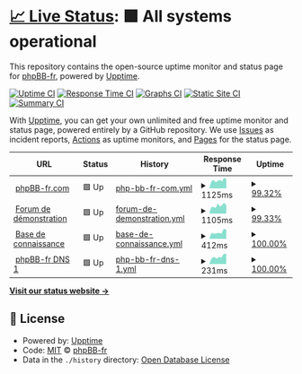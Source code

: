 # [📈 Live Status](https://status.phpbb-fr.com): <!--live status--> **🟩 All systems operational**

This repository contains the open-source uptime monitor and status page for [phpBB-fr](https://www.phpbb-fr.com), powered by [Upptime](https://github.com/upptime/upptime).

[![Uptime CI](https://github.com/phpbb-fr-com/status-site/workflows/Uptime%20CI/badge.svg)](https://github.com/phpbb-fr-com/status-site/actions?query=workflow%3A%22Uptime+CI%22)
[![Response Time CI](https://github.com/phpbb-fr-com/status-site/workflows/Response%20Time%20CI/badge.svg)](https://github.com/phpbb-fr-com/status-site/actions?query=workflow%3A%22Response+Time+CI%22)
[![Graphs CI](https://github.com/phpbb-fr-com/status-site/workflows/Graphs%20CI/badge.svg)](https://github.com/phpbb-fr-com/status-site/actions?query=workflow%3A%22Graphs+CI%22)
[![Static Site CI](https://github.com/phpbb-fr-com/status-site/workflows/Static%20Site%20CI/badge.svg)](https://github.com/phpbb-fr-com/status-site/actions?query=workflow%3A%22Static+Site+CI%22)
[![Summary CI](https://github.com/phpbb-fr-com/status-site/workflows/Summary%20CI/badge.svg)](https://github.com/phpbb-fr-com/status-site/actions?query=workflow%3A%22Summary+CI%22)

With [Upptime](https://upptime.js.org), you can get your own unlimited and free uptime monitor and status page, powered entirely by a GitHub repository. We use [Issues](https://github.com/phpbb-fr-com/status-site/issues) as incident reports, [Actions](https://github.com/phpbb-fr-com/status-site/actions) as uptime monitors, and [Pages](https://status.phpbb-fr.com) for the status page.

<!--start: status pages-->
<!-- This summary is generated by Upptime (https://github.com/upptime/upptime) -->
<!-- Do not edit this manually, your changes will be overwritten -->
<!-- prettier-ignore -->
| URL | Status | History | Response Time | Uptime |
| --- | ------ | ------- | ------------- | ------ |
| <img alt="" src="https://icons.duckduckgo.com/ip3/www.phpbb-fr.com.ico" height="13"> [phpBB-fr.com](https://www.phpbb-fr.com) | 🟩 Up | [php-bb-fr-com.yml](https://github.com/phpbb-fr-com/status-site/commits/HEAD/history/php-bb-fr-com.yml) | <details><summary><img alt="Response time graph" src="./graphs/php-bb-fr-com/response-time-week.png" height="20"> 1125ms</summary><br><a href="https://status.phpbb-fr.com/history/php-bb-fr-com"><img alt="Response time 1300" src="https://img.shields.io/endpoint?url=https%3A%2F%2Fraw.githubusercontent.com%2Fphpbb-fr-com%2Fstatus-site%2FHEAD%2Fapi%2Fphp-bb-fr-com%2Fresponse-time.json"></a><br><a href="https://status.phpbb-fr.com/history/php-bb-fr-com"><img alt="24-hour response time 1017" src="https://img.shields.io/endpoint?url=https%3A%2F%2Fraw.githubusercontent.com%2Fphpbb-fr-com%2Fstatus-site%2FHEAD%2Fapi%2Fphp-bb-fr-com%2Fresponse-time-day.json"></a><br><a href="https://status.phpbb-fr.com/history/php-bb-fr-com"><img alt="7-day response time 1125" src="https://img.shields.io/endpoint?url=https%3A%2F%2Fraw.githubusercontent.com%2Fphpbb-fr-com%2Fstatus-site%2FHEAD%2Fapi%2Fphp-bb-fr-com%2Fresponse-time-week.json"></a><br><a href="https://status.phpbb-fr.com/history/php-bb-fr-com"><img alt="30-day response time 2010" src="https://img.shields.io/endpoint?url=https%3A%2F%2Fraw.githubusercontent.com%2Fphpbb-fr-com%2Fstatus-site%2FHEAD%2Fapi%2Fphp-bb-fr-com%2Fresponse-time-month.json"></a><br><a href="https://status.phpbb-fr.com/history/php-bb-fr-com"><img alt="1-year response time 1350" src="https://img.shields.io/endpoint?url=https%3A%2F%2Fraw.githubusercontent.com%2Fphpbb-fr-com%2Fstatus-site%2FHEAD%2Fapi%2Fphp-bb-fr-com%2Fresponse-time-year.json"></a></details> | <details><summary><a href="https://status.phpbb-fr.com/history/php-bb-fr-com">99.32%</a></summary><a href="https://status.phpbb-fr.com/history/php-bb-fr-com"><img alt="All-time uptime 99.57%" src="https://img.shields.io/endpoint?url=https%3A%2F%2Fraw.githubusercontent.com%2Fphpbb-fr-com%2Fstatus-site%2FHEAD%2Fapi%2Fphp-bb-fr-com%2Fuptime.json"></a><br><a href="https://status.phpbb-fr.com/history/php-bb-fr-com"><img alt="24-hour uptime 100.00%" src="https://img.shields.io/endpoint?url=https%3A%2F%2Fraw.githubusercontent.com%2Fphpbb-fr-com%2Fstatus-site%2FHEAD%2Fapi%2Fphp-bb-fr-com%2Fuptime-day.json"></a><br><a href="https://status.phpbb-fr.com/history/php-bb-fr-com"><img alt="7-day uptime 99.32%" src="https://img.shields.io/endpoint?url=https%3A%2F%2Fraw.githubusercontent.com%2Fphpbb-fr-com%2Fstatus-site%2FHEAD%2Fapi%2Fphp-bb-fr-com%2Fuptime-week.json"></a><br><a href="https://status.phpbb-fr.com/history/php-bb-fr-com"><img alt="30-day uptime 99.14%" src="https://img.shields.io/endpoint?url=https%3A%2F%2Fraw.githubusercontent.com%2Fphpbb-fr-com%2Fstatus-site%2FHEAD%2Fapi%2Fphp-bb-fr-com%2Fuptime-month.json"></a><br><a href="https://status.phpbb-fr.com/history/php-bb-fr-com"><img alt="1-year uptime 99.27%" src="https://img.shields.io/endpoint?url=https%3A%2F%2Fraw.githubusercontent.com%2Fphpbb-fr-com%2Fstatus-site%2FHEAD%2Fapi%2Fphp-bb-fr-com%2Fuptime-year.json"></a></details>
| <img alt="" src="https://icons.duckduckgo.com/ip3/demo.phpbb-fr.com.ico" height="13"> [Forum de démonstration](https://demo.phpbb-fr.com) | 🟩 Up | [forum-de-demonstration.yml](https://github.com/phpbb-fr-com/status-site/commits/HEAD/history/forum-de-demonstration.yml) | <details><summary><img alt="Response time graph" src="./graphs/forum-de-demonstration/response-time-week.png" height="20"> 1105ms</summary><br><a href="https://status.phpbb-fr.com/history/forum-de-demonstration"><img alt="Response time 1213" src="https://img.shields.io/endpoint?url=https%3A%2F%2Fraw.githubusercontent.com%2Fphpbb-fr-com%2Fstatus-site%2FHEAD%2Fapi%2Fforum-de-demonstration%2Fresponse-time.json"></a><br><a href="https://status.phpbb-fr.com/history/forum-de-demonstration"><img alt="24-hour response time 923" src="https://img.shields.io/endpoint?url=https%3A%2F%2Fraw.githubusercontent.com%2Fphpbb-fr-com%2Fstatus-site%2FHEAD%2Fapi%2Fforum-de-demonstration%2Fresponse-time-day.json"></a><br><a href="https://status.phpbb-fr.com/history/forum-de-demonstration"><img alt="7-day response time 1105" src="https://img.shields.io/endpoint?url=https%3A%2F%2Fraw.githubusercontent.com%2Fphpbb-fr-com%2Fstatus-site%2FHEAD%2Fapi%2Fforum-de-demonstration%2Fresponse-time-week.json"></a><br><a href="https://status.phpbb-fr.com/history/forum-de-demonstration"><img alt="30-day response time 1996" src="https://img.shields.io/endpoint?url=https%3A%2F%2Fraw.githubusercontent.com%2Fphpbb-fr-com%2Fstatus-site%2FHEAD%2Fapi%2Fforum-de-demonstration%2Fresponse-time-month.json"></a><br><a href="https://status.phpbb-fr.com/history/forum-de-demonstration"><img alt="1-year response time 1249" src="https://img.shields.io/endpoint?url=https%3A%2F%2Fraw.githubusercontent.com%2Fphpbb-fr-com%2Fstatus-site%2FHEAD%2Fapi%2Fforum-de-demonstration%2Fresponse-time-year.json"></a></details> | <details><summary><a href="https://status.phpbb-fr.com/history/forum-de-demonstration">99.33%</a></summary><a href="https://status.phpbb-fr.com/history/forum-de-demonstration"><img alt="All-time uptime 99.08%" src="https://img.shields.io/endpoint?url=https%3A%2F%2Fraw.githubusercontent.com%2Fphpbb-fr-com%2Fstatus-site%2FHEAD%2Fapi%2Fforum-de-demonstration%2Fuptime.json"></a><br><a href="https://status.phpbb-fr.com/history/forum-de-demonstration"><img alt="24-hour uptime 100.00%" src="https://img.shields.io/endpoint?url=https%3A%2F%2Fraw.githubusercontent.com%2Fphpbb-fr-com%2Fstatus-site%2FHEAD%2Fapi%2Fforum-de-demonstration%2Fuptime-day.json"></a><br><a href="https://status.phpbb-fr.com/history/forum-de-demonstration"><img alt="7-day uptime 99.33%" src="https://img.shields.io/endpoint?url=https%3A%2F%2Fraw.githubusercontent.com%2Fphpbb-fr-com%2Fstatus-site%2FHEAD%2Fapi%2Fforum-de-demonstration%2Fuptime-week.json"></a><br><a href="https://status.phpbb-fr.com/history/forum-de-demonstration"><img alt="30-day uptime 99.38%" src="https://img.shields.io/endpoint?url=https%3A%2F%2Fraw.githubusercontent.com%2Fphpbb-fr-com%2Fstatus-site%2FHEAD%2Fapi%2Fforum-de-demonstration%2Fuptime-month.json"></a><br><a href="https://status.phpbb-fr.com/history/forum-de-demonstration"><img alt="1-year uptime 99.34%" src="https://img.shields.io/endpoint?url=https%3A%2F%2Fraw.githubusercontent.com%2Fphpbb-fr-com%2Fstatus-site%2FHEAD%2Fapi%2Fforum-de-demonstration%2Fuptime-year.json"></a></details>
| <img alt="" src="https://icons.duckduckgo.com/ip3/forum.phpbb-fr.com.ico" height="13"> [Base de connaissance](http://forum.phpbb-fr.com) | 🟩 Up | [base-de-connaissance.yml](https://github.com/phpbb-fr-com/status-site/commits/HEAD/history/base-de-connaissance.yml) | <details><summary><img alt="Response time graph" src="./graphs/base-de-connaissance/response-time-week.png" height="20"> 412ms</summary><br><a href="https://status.phpbb-fr.com/history/base-de-connaissance"><img alt="Response time 400" src="https://img.shields.io/endpoint?url=https%3A%2F%2Fraw.githubusercontent.com%2Fphpbb-fr-com%2Fstatus-site%2FHEAD%2Fapi%2Fbase-de-connaissance%2Fresponse-time.json"></a><br><a href="https://status.phpbb-fr.com/history/base-de-connaissance"><img alt="24-hour response time 404" src="https://img.shields.io/endpoint?url=https%3A%2F%2Fraw.githubusercontent.com%2Fphpbb-fr-com%2Fstatus-site%2FHEAD%2Fapi%2Fbase-de-connaissance%2Fresponse-time-day.json"></a><br><a href="https://status.phpbb-fr.com/history/base-de-connaissance"><img alt="7-day response time 412" src="https://img.shields.io/endpoint?url=https%3A%2F%2Fraw.githubusercontent.com%2Fphpbb-fr-com%2Fstatus-site%2FHEAD%2Fapi%2Fbase-de-connaissance%2Fresponse-time-week.json"></a><br><a href="https://status.phpbb-fr.com/history/base-de-connaissance"><img alt="30-day response time 401" src="https://img.shields.io/endpoint?url=https%3A%2F%2Fraw.githubusercontent.com%2Fphpbb-fr-com%2Fstatus-site%2FHEAD%2Fapi%2Fbase-de-connaissance%2Fresponse-time-month.json"></a><br><a href="https://status.phpbb-fr.com/history/base-de-connaissance"><img alt="1-year response time 402" src="https://img.shields.io/endpoint?url=https%3A%2F%2Fraw.githubusercontent.com%2Fphpbb-fr-com%2Fstatus-site%2FHEAD%2Fapi%2Fbase-de-connaissance%2Fresponse-time-year.json"></a></details> | <details><summary><a href="https://status.phpbb-fr.com/history/base-de-connaissance">100.00%</a></summary><a href="https://status.phpbb-fr.com/history/base-de-connaissance"><img alt="All-time uptime 99.72%" src="https://img.shields.io/endpoint?url=https%3A%2F%2Fraw.githubusercontent.com%2Fphpbb-fr-com%2Fstatus-site%2FHEAD%2Fapi%2Fbase-de-connaissance%2Fuptime.json"></a><br><a href="https://status.phpbb-fr.com/history/base-de-connaissance"><img alt="24-hour uptime 100.00%" src="https://img.shields.io/endpoint?url=https%3A%2F%2Fraw.githubusercontent.com%2Fphpbb-fr-com%2Fstatus-site%2FHEAD%2Fapi%2Fbase-de-connaissance%2Fuptime-day.json"></a><br><a href="https://status.phpbb-fr.com/history/base-de-connaissance"><img alt="7-day uptime 100.00%" src="https://img.shields.io/endpoint?url=https%3A%2F%2Fraw.githubusercontent.com%2Fphpbb-fr-com%2Fstatus-site%2FHEAD%2Fapi%2Fbase-de-connaissance%2Fuptime-week.json"></a><br><a href="https://status.phpbb-fr.com/history/base-de-connaissance"><img alt="30-day uptime 100.00%" src="https://img.shields.io/endpoint?url=https%3A%2F%2Fraw.githubusercontent.com%2Fphpbb-fr-com%2Fstatus-site%2FHEAD%2Fapi%2Fbase-de-connaissance%2Fuptime-month.json"></a><br><a href="https://status.phpbb-fr.com/history/base-de-connaissance"><img alt="1-year uptime 99.52%" src="https://img.shields.io/endpoint?url=https%3A%2F%2Fraw.githubusercontent.com%2Fphpbb-fr-com%2Fstatus-site%2FHEAD%2Fapi%2Fbase-de-connaissance%2Fuptime-year.json"></a></details>
| <img alt="" src="https://icons.duckduckgo.com/ip3/null.ico" height="13"> [phpBB-fr DNS 1](51.254.27.129) | 🟩 Up | [php-bb-fr-dns-1.yml](https://github.com/phpbb-fr-com/status-site/commits/HEAD/history/php-bb-fr-dns-1.yml) | <details><summary><img alt="Response time graph" src="./graphs/php-bb-fr-dns-1/response-time-week.png" height="20"> 231ms</summary><br><a href="https://status.phpbb-fr.com/history/php-bb-fr-dns-1"><img alt="Response time 235" src="https://img.shields.io/endpoint?url=https%3A%2F%2Fraw.githubusercontent.com%2Fphpbb-fr-com%2Fstatus-site%2FHEAD%2Fapi%2Fphp-bb-fr-dns-1%2Fresponse-time.json"></a><br><a href="https://status.phpbb-fr.com/history/php-bb-fr-dns-1"><img alt="24-hour response time 209" src="https://img.shields.io/endpoint?url=https%3A%2F%2Fraw.githubusercontent.com%2Fphpbb-fr-com%2Fstatus-site%2FHEAD%2Fapi%2Fphp-bb-fr-dns-1%2Fresponse-time-day.json"></a><br><a href="https://status.phpbb-fr.com/history/php-bb-fr-dns-1"><img alt="7-day response time 231" src="https://img.shields.io/endpoint?url=https%3A%2F%2Fraw.githubusercontent.com%2Fphpbb-fr-com%2Fstatus-site%2FHEAD%2Fapi%2Fphp-bb-fr-dns-1%2Fresponse-time-week.json"></a><br><a href="https://status.phpbb-fr.com/history/php-bb-fr-dns-1"><img alt="30-day response time 288" src="https://img.shields.io/endpoint?url=https%3A%2F%2Fraw.githubusercontent.com%2Fphpbb-fr-com%2Fstatus-site%2FHEAD%2Fapi%2Fphp-bb-fr-dns-1%2Fresponse-time-month.json"></a><br><a href="https://status.phpbb-fr.com/history/php-bb-fr-dns-1"><img alt="1-year response time 233" src="https://img.shields.io/endpoint?url=https%3A%2F%2Fraw.githubusercontent.com%2Fphpbb-fr-com%2Fstatus-site%2FHEAD%2Fapi%2Fphp-bb-fr-dns-1%2Fresponse-time-year.json"></a></details> | <details><summary><a href="https://status.phpbb-fr.com/history/php-bb-fr-dns-1">100.00%</a></summary><a href="https://status.phpbb-fr.com/history/php-bb-fr-dns-1"><img alt="All-time uptime 99.74%" src="https://img.shields.io/endpoint?url=https%3A%2F%2Fraw.githubusercontent.com%2Fphpbb-fr-com%2Fstatus-site%2FHEAD%2Fapi%2Fphp-bb-fr-dns-1%2Fuptime.json"></a><br><a href="https://status.phpbb-fr.com/history/php-bb-fr-dns-1"><img alt="24-hour uptime 100.00%" src="https://img.shields.io/endpoint?url=https%3A%2F%2Fraw.githubusercontent.com%2Fphpbb-fr-com%2Fstatus-site%2FHEAD%2Fapi%2Fphp-bb-fr-dns-1%2Fuptime-day.json"></a><br><a href="https://status.phpbb-fr.com/history/php-bb-fr-dns-1"><img alt="7-day uptime 100.00%" src="https://img.shields.io/endpoint?url=https%3A%2F%2Fraw.githubusercontent.com%2Fphpbb-fr-com%2Fstatus-site%2FHEAD%2Fapi%2Fphp-bb-fr-dns-1%2Fuptime-week.json"></a><br><a href="https://status.phpbb-fr.com/history/php-bb-fr-dns-1"><img alt="30-day uptime 100.00%" src="https://img.shields.io/endpoint?url=https%3A%2F%2Fraw.githubusercontent.com%2Fphpbb-fr-com%2Fstatus-site%2FHEAD%2Fapi%2Fphp-bb-fr-dns-1%2Fuptime-month.json"></a><br><a href="https://status.phpbb-fr.com/history/php-bb-fr-dns-1"><img alt="1-year uptime 99.52%" src="https://img.shields.io/endpoint?url=https%3A%2F%2Fraw.githubusercontent.com%2Fphpbb-fr-com%2Fstatus-site%2FHEAD%2Fapi%2Fphp-bb-fr-dns-1%2Fuptime-year.json"></a></details>

<!--end: status pages-->

[**Visit our status website →**](https://status.phpbb-fr.com)

## 📄 License

- Powered by: [Upptime](https://github.com/upptime/upptime)
- Code: [MIT](./LICENSE) © [phpBB-fr](https://www.phpbb-fr.com)
- Data in the `./history` directory: [Open Database License](https://opendatacommons.org/licenses/odbl/1-0/)
